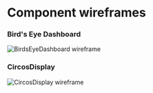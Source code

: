 # Component wireframes

### Bird's Eye Dashboard

![BirdsEyeDashboard wireframe](/docs/wireframes/BirdsEyeDashboard.png)

### CircosDisplay

![CircosDisplay wireframe](/docs/wireframes/CircosDisplay.png)
